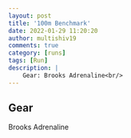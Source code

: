 ```yaml
---
layout: post
title: '100m Benchmark'
date: 2022-01-29 11:20:20
author: multishiv19
comments: true
category: [runs]
tags: [Run]
description: |
    Gear: Brooks Adrenaline<br/>
---
```


## Gear
Brooks Adrenaline



<div width='100%' class='strava-embed-placeholder' data-embed-type='activity' data-embed-id='6596384501'></div>
<script src='https://strava-embeds.com/embed.js'></script>
